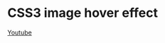 # CSS3 image hover effect

[Youtube](https://www.youtube.com/watch?v=Ukp5dUtNksE&fbclid=IwAR1aevQK_Yxp57OSpFJJ5XMNlw3HNba94akNro2jInV__XvgoRPg89IIero)